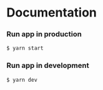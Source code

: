 # Documentation

### Run app in **production**
```shell
$ yarn start
```

### Run app in **development**
```shell
$ yarn dev
```